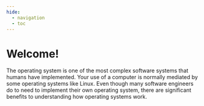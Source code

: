 ```yaml
---
hide:
  - navigation
  - toc
---
```


# Welcome!

The operating system is one of the most complex software systems that humans
have implemented. Your use of a computer is normally mediated by some operating
systems like Linux. Even though many software engineers do to need to implement
their own operating system, there are significant benefits to understanding how
operating systems work.

<!-- TODO: Explain the benefits of understanding operating systems -->
<!-- TODO: Explain the benefits of using this site to learn operating systems -->
